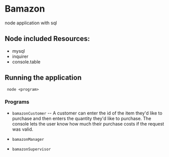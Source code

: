 # Bamazon
node application with sql

## Node included Resources:
- mysql
- inquirer
- console.table

## Running the application
``` node <program>```

### Programs
- ```bamazonCustomer```
-- A customer can enter the id of the item they'd like to purchase and then enters the quantity they'd like to purchase. The console lets the user know how much their purchase costs if the request was valid.
- ```bamazonManager```

- ```bamazonSupervisor```

